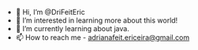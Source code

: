 - 👋 Hi, I’m @DriFeitEric
- 👀 I’m interested in learning more about this world!
- 🌱 I’m currently learning about java.
- 📫 How to reach me - adrianafeit.ericeira@gmail.com

<!---
DriFeitEric/DriFeitEric is a ✨ special ✨ repository because its `README.md` (this file) appears on your GitHub profile.
You can click the Preview link to take a look at your changes.
--->
